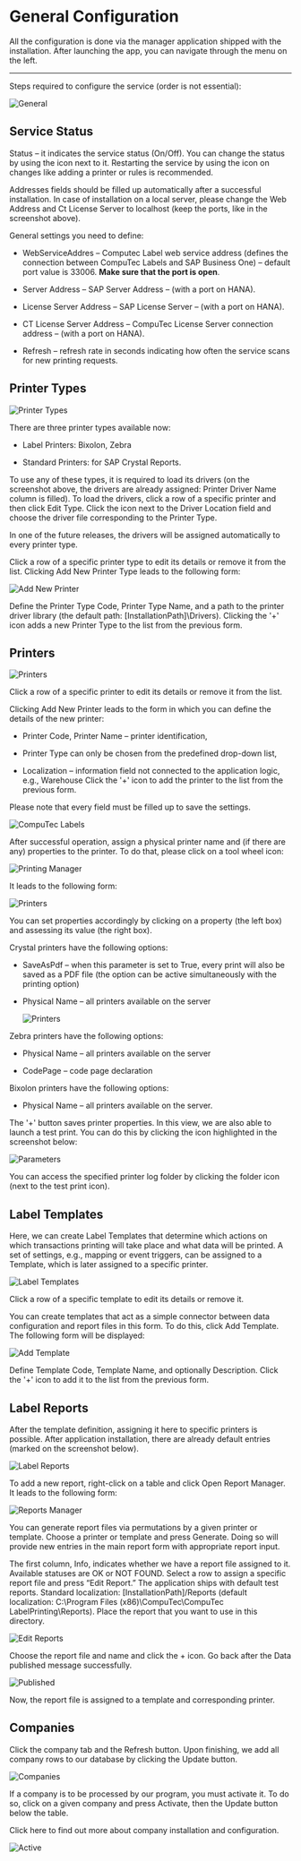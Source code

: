 # General Configuration

All the configuration is done via the manager application shipped with the installation. After launching the app, you can navigate through the menu on the left.

---

Steps required to configure the service (order is not essential):

![General](./media/ct-labels-general.png)

## Service Status

Status – it indicates the service status (On/Off). You can change the status by using the icon next to it. Restarting the service by using the icon on changes like adding a printer or rules is recommended.

Addresses fields should be filled up automatically after a successful installation. In case of installation on a local server, please change the Web Address and Ct License Server to localhost (keep the ports, like in the screenshot above).

General settings you need to define:

- WebServiceAddres – Computec Label web service address (defines the connection between CompuTec Labels and SAP Business One) – default port value is 33006. **Make sure that the port is open**.

- Server Address – SAP Server Address – (with a port on HANA).

- License Server Address – SAP License Server – (with a port on HANA).

- CT License Server Address – CompuTec License Server connection address – (with a port on HANA).

- Refresh – refresh rate in seconds indicating how often the service scans for new printing requests.

## Printer Types

![Printer Types](./media/printer-types.png)

There are three printer types available now:

- Label Printers: Bixolon, Zebra

- Standard Printers: for SAP Crystal Reports.

To use any of these types, it is required to load its drivers (on the screenshot above, the drivers are already assigned: Printer Driver Name column is filled). To load the drivers, click a row of a specific printer and then click Edit Type. Click the icon next to the Driver Location field and choose the driver file corresponding to the Printer Type.

In one of the future releases, the drivers will be assigned automatically to every printer type.

Click a row of a specific printer type to edit its details or remove it from the list. Clicking Add New Printer Type leads to the following form:

![Add New Printer](./media/add-new-printer-type.png)

Define the Printer Type Code, Printer Type Name, and a path to the printer driver library (the default path: [InstallationPath]\Drivers). Clicking the '+' icon adds a new Printer Type to the list from the previous form.

## Printers

![Printers](./media/Printers.png)

Click a row of a specific printer to edit its details or remove it from the list.

Clicking Add New Printer leads to the form in which you can define the details of the new printer:

- Printer Code, Printer Name – printer identification,

- Printer Type can only be chosen from the predefined drop-down list,

- Localization – information field not connected to the application logic, e.g., Warehouse Click the '+' icon to add the printer to the list from the previous form.

Please note that every field must be filled up to save the settings.

![CompuTec Labels](./media/add-new-printer.png)

After successful operation, assign a physical printer name and (if there are any) properties to the printer. To do that, please click on a tool wheel icon:

![Printing Manager](./media/printers-configuration.png)

It leads to the following form:

![Printers](./media/printer-parameters.png)

You can set properties accordingly by clicking on a property (the left box) and assessing its value (the right box).

Crystal printers have the following options:

- SaveAsPdf – when this parameter is set to True, every print will also be saved as a PDF file (the option can be active simultaneously with the printing option)

- Physical Name – all printers available on the server

  ![Printers](./media/windows-printers.png)

Zebra printers have the following options:

- Physical Name – all printers available on the server

- CodePage – code page declaration

Bixolon printers have the following options:

- Physical Name – all printers available on the server.

The '+' button saves printer properties. In this view, we are also able to launch a test print. You can do this by clicking the icon highlighted in the screenshot below:

![Parameters](./media/printer-parameters-printer.png)

You can access the specified printer log folder by clicking the folder icon (next to the test print icon).

## Label Templates

Here, we can create Label Templates that determine which actions on which transactions printing will take place and what data will be printed. A set of settings, e.g., mapping or event triggers, can be assigned to a Template, which is later assigned to a specific printer.

![Label Templates](./media/label-templates.png)

Click a row of a specific template to edit its details or remove it.

You can create templates that act as a simple connector between data configuration and report files in this form. To do this, click Add Template. The following form will be displayed:

![Add Template](./media/add-template.png)

Define Template Code, Template Name, and optionally Description. Click the '+' icon to add it to the list from the previous form.

## Label Reports

After the template definition, assigning it here to specific printers is possible. After application installation, there are already default entries (marked on the screenshot below).

![Label Reports](./media/label-reports.png)

To add a new report, right-click on a table and click Open Report Manager. It leads to the following form:

![Reports Manager](./media/reports-manager.png)

You can generate report files via permutations by a given printer or template. Choose a printer or template and press Generate. Doing so will provide new entries in the main report form with appropriate report input.

The first column, Info, indicates whether we have a report file assigned to it. Available statuses are OK or NOT FOUND. Select a row to assign a specific report file and press “Edit Report.” The application ships with default test reports. Standard localization: [InstallationPath]/Reports (default localization: C:\Program Files (x86)\CompuTec\CompuTec LabelPrinting\Reports). Place the report that you want to use in this directory.

![Edit Reports](./media/edit-report.png)

Choose the report file and name and click the + icon. Go back after the Data published message successfully.

![Published](./media/published-file.png)

Now, the report file is assigned to a template and corresponding printer.

## Companies

Click the company tab and the Refresh button. Upon finishing, we add all company rows to our database by clicking the Update button.

![Companies](./media/companies-refresh.png)

If a company is to be processed by our program, you must activate it. To do so, click on a given company and press Activate, then the Update button below the table.

Click here to find out more about company installation and configuration.

![Active](./media/activate-company.png)
